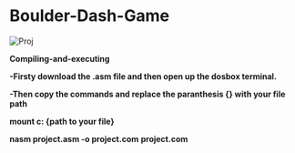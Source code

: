 # Boulder-Dash-Game

![Proj](https://github.com/Rafeel1/Boulder-Dash-Game/assets/99249483/4cd322db-714d-458a-9a1e-c041b61d566b)

**Compiling-and-executing**

**-Firsty download the .asm file and then open up the dosbox terminal.**

**-Then copy the commands and replace the paranthesis {} with your file path**

**mount c: {path to your file}**

**nasm project.asm -o project.com**
**project.com**
